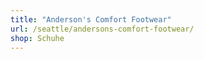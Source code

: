 ```yaml
---
title: "Anderson's Comfort Footwear"
url: /seattle/andersons-comfort-footwear/
shop: Schuhe
---
```


